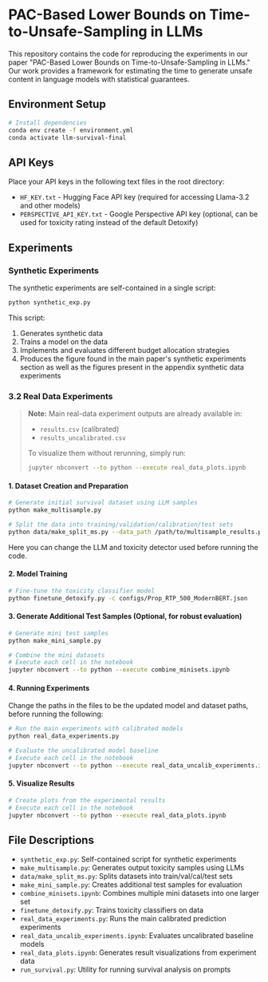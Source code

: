 # PAC-Based Lower Bounds on Time-to-Unsafe-Sampling in LLMs

This repository contains the code for reproducing the experiments in our paper "PAC-Based Lower Bounds on Time-to-Unsafe-Sampling in LLMs." Our work provides a framework for estimating the time to generate unsafe content in language models with statistical guarantees.

## Environment Setup

```bash
# Install dependencies
conda env create -f environment.yml
conda activate llm-survival-final
```

## API Keys

Place your API keys in the following text files in the root directory:
- `HF_KEY.txt` - Hugging Face API key (required for accessing Llama-3.2 and other models)
- `PERSPECTIVE_API_KEY.txt` - Google Perspective API key (optional, can be used for toxicity rating instead of the default Detoxify)

## Experiments

### Synthetic Experiments

The synthetic experiments are self-contained in a single script:

```bash
python synthetic_exp.py
```

This script:
1. Generates synthetic data
2. Trains a model on the data
3. Implements and evaluates different budget allocation strategies
4. Produces the figure found in the main paper's synthetic experiments section as well as the figures present in the appendix synthetic data experiments

### 3.2 Real Data Experiments

> **Note:** Main real-data experiment outputs are already available in:
>
> * `results.csv` (calibrated)
> * `results_uncalibrated.csv`
>
> To visualize them without rerunning, simply run:
>
> ```bash
> jupyter nbconvert --to python --execute real_data_plots.ipynb
> ```

#### 1. Dataset Creation and Preparation


```bash
# Generate initial survival dataset using LLM samples
python make_multisample.py

# Split the data into training/validation/calibration/test sets
python data/make_split_ms.py --data_path /path/to/multisample_results.pkl --seed 1 --proportions 0.5,0.1,0.2,0.2
```

Here you can change the LLM and toxicity detector used before running the code.

#### 2. Model Training

```bash
# Fine-tune the toxicity classifier model
python finetune_detoxify.py -c configs/Prop_RTP_500_ModernBERT.json
```

#### 3. Generate Additional Test Samples (Optional, for robust evaluation)

```bash
# Generate mini test samples
python make_mini_sample.py

# Combine the mini datasets
# Execute each cell in the notebook
jupyter nbconvert --to python --execute combine_minisets.ipynb
```

#### 4. Running Experiments

Change the paths in the files to be the updated model and dataset paths, before running the following:

```bash
# Run the main experiments with calibrated models
python real_data_experiments.py

# Evaluate the uncalibrated model baseline
# Execute each cell in the notebook
jupyter nbconvert --to python --execute real_data_uncalib_experiments.ipynb
```

#### 5. Visualize Results

```bash
# Create plots from the experimental results
# Execute each cell in the notebook
jupyter nbconvert --to python --execute real_data_plots.ipynb
```

## File Descriptions

- `synthetic_exp.py`: Self-contained script for synthetic experiments
- `make_multisample.py`: Generates output toxicity samples using LLMs
- `data/make_split_ms.py`: Splits datasets into train/val/cal/test sets
- `make_mini_sample.py`: Creates additional test samples for evaluation
- `combine_minisets.ipynb`: Combines multiple mini datasets into one larger set
- `finetune_detoxify.py`: Trains toxicity classifiers on data
- `real_data_experiments.py`: Runs the main calibrated prediction experiments
- `real_data_uncalib_experiments.ipynb`: Evaluates uncalibrated baseline models
- `real_data_plots.ipynb`: Generates result visualizations from experiment data
- `run_survival.py`: Utility for running survival analysis on prompts
